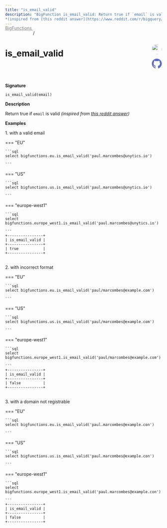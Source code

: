 ```yaml
---
title: "is_email_valid"
description: "BigFunction is_email_valid: Return true if `email` is valid
*(inspired from [this reddit answer](https://www.reddit.com/r/bigquery/comments/dshge0/comment/f6r7rpt/))*"
---
```


<a style="color: gray; position: relative; top: -1rem" href="..">BigFunctions </a> / 

# is_email_valid


<div style="position: relative; top: -4rem; margin-bottom:  -2rem; text-align: right; z-index: 9999;">
  
  <a href="https://www.linkedin.com/in/chris-j-goddard/" title="Credits: Chris Goddard" target="_blank">
    <img src="https://media-exp1.licdn.com/dms/image/C4D03AQGC7iFJlo7zUA/profile-displayphoto-shrink_200_200/0/1603420752762?e=1675900800&v=beta&t=9UU_ofvohzGANcMoZ7O5YR_y8DUg4ayAylSA9sWOESM" width="32" style=" border-radius: 50% !important">
  </a>
  
  <a href="is_email_valid.yaml" title="Edit on GitHub" target="_blank"><svg xmlns="http://www.w3.org/2000/svg" width="32" height="32" viewBox="0 0 24 24"><path fill="#5d6cc0" d="M12 0c-6.626 0-12 5.373-12 12 0 5.302 3.438 9.8 8.207 11.387.599.111.793-.261.793-.577v-2.234c-3.338.726-4.033-1.416-4.033-1.416-.546-1.387-1.333-1.756-1.333-1.756-1.089-.745.083-.729.083-.729 1.205.084 1.839 1.237 1.839 1.237 1.07 1.834 2.807 1.304 3.492.997.107-.775.418-1.305.762-1.604-2.665-.305-5.467-1.334-5.467-5.931 0-1.311.469-2.381 1.236-3.221-.124-.303-.535-1.524.117-3.176 0 0 1.008-.322 3.301 1.23.957-.266 1.983-.399 3.003-.404 1.02.005 2.047.138 3.006.404 2.291-1.552 3.297-1.23 3.297-1.23.653 1.653.242 2.874.118 3.176.77.84 1.235 1.911 1.235 3.221 0 4.609-2.807 5.624-5.479 5.921.43.372.823 1.102.823 2.222v3.293c0 .319.192.694.801.576 4.765-1.589 8.199-6.086 8.199-11.386 0-6.627-5.373-12-12-12z"/></svg></a>
</div>



**Signature** 
```
is_email_valid(email)
```

**Description**

Return true if `email` is valid
*(inspired from [this reddit answer](https://www.reddit.com/r/bigquery/comments/dshge0/comment/f6r7rpt/))*





**Examples**



<span style="color: var(--md-typeset-a-color);">1. with a valid email</span>









=== "EU"

    ```sql
    select bigfunctions.eu.is_email_valid('paul.marcombes@unytics.io')
    
    ```




=== "US"

    ```sql
    select bigfunctions.us.is_email_valid('paul.marcombes@unytics.io')
    
    ```




=== "europe-west1"

    ```sql
    select bigfunctions.europe_west1.is_email_valid('paul.marcombes@unytics.io')
    
    ```









<pre style="margin-top: -1rem;">
<code style="padding-top: 0px; padding-bottom: 0px;">+----------------+
| is_email_valid |
+----------------+
| true           |
+----------------+
</code>
</pre>









<span style="color: var(--md-typeset-a-color);">2. with incorrect format</span>









=== "EU"

    ```sql
    select bigfunctions.eu.is_email_valid('paul/marcombes@example.com')
    
    ```




=== "US"

    ```sql
    select bigfunctions.us.is_email_valid('paul/marcombes@example.com')
    
    ```




=== "europe-west1"

    ```sql
    select bigfunctions.europe_west1.is_email_valid('paul/marcombes@example.com')
    
    ```









<pre style="margin-top: -1rem;">
<code style="padding-top: 0px; padding-bottom: 0px;">+----------------+
| is_email_valid |
+----------------+
| false          |
+----------------+
</code>
</pre>









<span style="color: var(--md-typeset-a-color);">3. with a domain not registrable</span>









=== "EU"

    ```sql
    select bigfunctions.eu.is_email_valid('paul.marcombes@example.con')
    
    ```




=== "US"

    ```sql
    select bigfunctions.us.is_email_valid('paul.marcombes@example.con')
    
    ```




=== "europe-west1"

    ```sql
    select bigfunctions.europe_west1.is_email_valid('paul.marcombes@example.con')
    
    ```









<pre style="margin-top: -1rem;">
<code style="padding-top: 0px; padding-bottom: 0px;">+----------------+
| is_email_valid |
+----------------+
| false          |
+----------------+
</code>
</pre>










